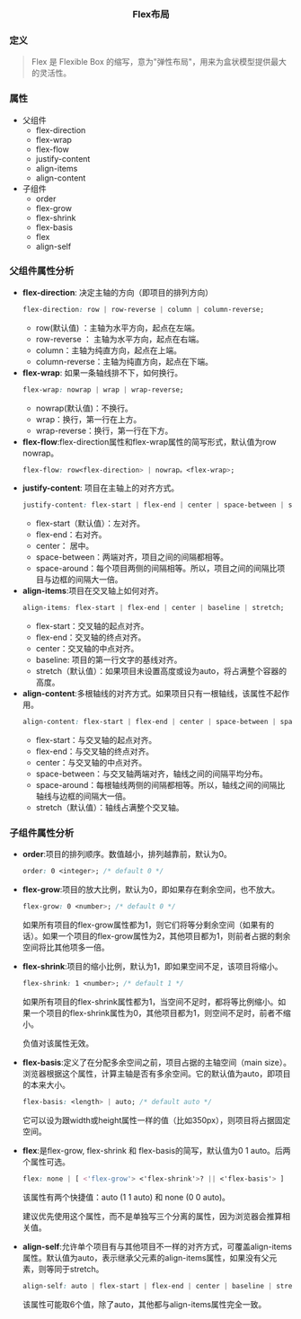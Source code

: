 <h3 align='center'>Flex布局</h3>

### 定义
> Flex 是 Flexible Box 的缩写，意为"弹性布局"，用来为盒状模型提供最大的灵活性。

### 属性
* 父组件
  - flex-direction
  - flex-wrap
  - flex-flow
  - justify-content
  - align-items
  - align-content
* 子组件
  - order
  - flex-grow
  - flex-shrink
  - flex-basis
  - flex
  - align-self
### 父组件属性分析
* __flex-direction__: 决定主轴的方向（即项目的排列方向）
  ```css
  flex-direction: row | row-reverse | column | column-reverse;
  ```
  - row(默认值) ：主轴为水平方向，起点在左端。
  - row-reverse ： 主轴为水平方向，起点在右端。
  - column：主轴为纯直方向，起点在上端。
  - column-reverse：主轴为纯直方向，起点在下端。
* __flex-wrap__: 如果一条轴线排不下，如何换行。
  ```css
  flex-wrap: nowrap | wrap | wrap-reverse;
  ```
  - nowrap(默认值)：不换行。
  - wrap：换行，第一行在上方。
  - wrap-reverse：换行，第一行在下方。
* __flex-flow__:flex-direction属性和flex-wrap属性的简写形式，默认值为row nowrap。
  ```css
  flex-flow: row<flex-direction> | nowrap。<flex-wrap>;
  ```
* __justify-content__: 项目在主轴上的对齐方式。
  ```css
  justify-content: flex-start | flex-end | center | space-between | space-around;
  ```
  - flex-start（默认值）：左对齐。
  - flex-end：右对齐。
  - center： 居中。
  - space-between：两端对齐，项目之间的间隔都相等。
  - space-around：每个项目两侧的间隔相等。所以，项目之间的间隔比项目与边框的间隔大一倍。
* __align-items__:项目在交叉轴上如何对齐。
  ```css
  align-items: flex-start | flex-end | center | baseline | stretch;
  ```
  - flex-start：交叉轴的起点对齐。
  - flex-end：交叉轴的终点对齐。
  - center：交叉轴的中点对齐。
  - baseline: 项目的第一行文字的基线对齐。
  - stretch（默认值）：如果项目未设置高度或设为auto，将占满整个容器的高度。
* __align-content__:多根轴线的对齐方式。如果项目只有一根轴线，该属性不起作用。
  ```css
  align-content: flex-start | flex-end | center | space-between | space-around | stretch;
  ```
  - flex-start：与交叉轴的起点对齐。
  - flex-end：与交叉轴的终点对齐。
  - center：与交叉轴的中点对齐。
  - space-between：与交叉轴两端对齐，轴线之间的间隔平均分布。
  - space-around：每根轴线两侧的间隔都相等。所以，轴线之间的间隔比轴线与边框的间隔大一倍。
  - stretch（默认值）：轴线占满整个交叉轴。
### 子组件属性分析
* __order__:项目的排列顺序。数值越小，排列越靠前，默认为0。
  ```css
  order: 0 <integer>; /* default 0 */
  ```
* __flex-grow__:项目的放大比例，默认为0，即如果存在剩余空间，也不放大。
  ```css
  flex-grow: 0 <number>; /* default 0 */
  ```
  如果所有项目的flex-grow属性都为1，则它们将等分剩余空间（如果有的话）。如果一个项目的flex-grow属性为2，其他项目都为1，则前者占据的剩余空间将比其他项多一倍。
* __flex-shrink__:项目的缩小比例，默认为1，即如果空间不足，该项目将缩小。
  ```css
  flex-shrink: 1 <number>; /* default 1 */
  ```
  如果所有项目的flex-shrink属性都为1，当空间不足时，都将等比例缩小。如果一个项目的flex-shrink属性为0，其他项目都为1，则空间不足时，前者不缩小。

  负值对该属性无效。
* __flex-basis__:定义了在分配多余空间之前，项目占据的主轴空间（main size）。浏览器根据这个属性，计算主轴是否有多余空间。它的默认值为auto，即项目的本来大小。
  ```css
  flex-basis: <length> | auto; /* default auto */
  ```
  它可以设为跟width或height属性一样的值（比如350px），则项目将占据固定空间。
* __flex__:是flex-grow, flex-shrink 和 flex-basis的简写，默认值为0 1 auto。后两个属性可选。
  ```css
  flex: none | [ <'flex-grow'> <'flex-shrink'>? || <'flex-basis'> ]
  ```
  该属性有两个快捷值：auto (1 1 auto) 和 none (0 0 auto)。

  建议优先使用这个属性，而不是单独写三个分离的属性，因为浏览器会推算相关值。
* __align-self__:允许单个项目有与其他项目不一样的对齐方式，可覆盖align-items属性。默认值为auto，表示继承父元素的align-items属性，如果没有父元素，则等同于stretch。
  ```css
  align-self: auto | flex-start | flex-end | center | baseline | stretch;
  ```
  该属性可能取6个值，除了auto，其他都与align-items属性完全一致。